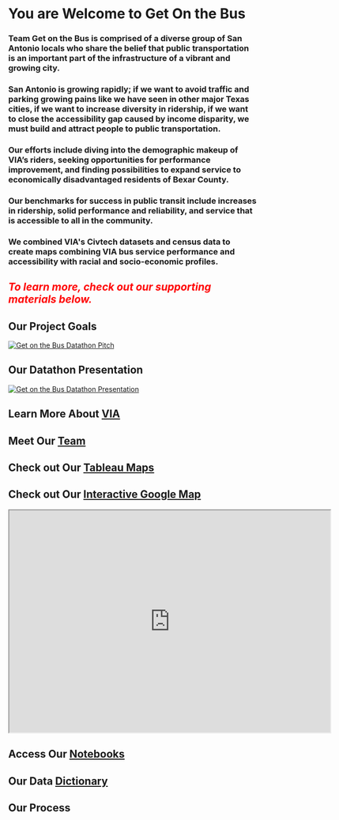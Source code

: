 # You are Welcome to Get On the Bus

### Team Get on the Bus is comprised of a diverse group of San Antonio locals who share the belief that public transportation is an important part of the infrastructure of a vibrant and growing city. 

### San Antonio is growing rapidly; if we want to avoid traffic and parking growing pains like we have seen in other major Texas cities, if we want to increase diversity in ridership, if we want to close the accessibility gap caused by income disparity, we must build and attract people to public transportation. 

### Our efforts include diving into the demographic makeup of VIA’s riders, seeking opportunities for performance improvement, and finding possibilities to expand service to economically disadvantaged residents of Bexar County.

### Our benchmarks for success in public transit include increases in ridership, solid performance and reliability, and service that is accessible to all in the community.

### We combined VIA's Civtech datasets and census data to create maps combining VIA bus service performance and accessibility with racial and socio-economic profiles.

## *<font color=red>To learn more, check out our supporting materials below.</font>*

## Our Project Goals

[![Get on the Bus Datathon Pitch](https://res.cloudinary.com/marcomontalbano/image/upload/v1595068944/video_to_markdown/images/youtube--TX6S2TNnaPo-c05b58ac6eb4c4700831b2b3070cd403.jpg)](https://youtu.be/TX6S2TNnaPo "Get on the Bus Datathon Pitch")

## Our Datathon Presentation

[![Get on the Bus Datathon Presentation](https://res.cloudinary.com/marcomontalbano/image/upload/v1595069191/video_to_markdown/images/youtube--OhcoOVfxQJg-c05b58ac6eb4c4700831b2b3070cd403.jpg)](https://youtu.be/OhcoOVfxQJg "Get on the Bus Datathon Presentation")

## Learn More About [VIA](https://get-on-the-bus.github.io/via_info.pdf)


## Meet Our [Team](https://get-on-the-bus.github.io/meet-our-team)

## Check out Our [Tableau Maps](https://public.tableau.com/profile/get.on.the.bus#!/vizhome/Bexar_census_maps_15950347850730/EarnLess200FPL)

## Check out Our [Interactive Google Map](https://www.google.com/maps/d/u/0/viewer?mid=1Qzch2ho0XXCnuRHGbGskqYb21I6T5rfH&ll=29.39511534588639%2C-98.47608225&z=10)

<iframe src="https://public.tableau.com/profile/get.on.the.bus#!/vizhome/Bexar_census_maps_15950347850730/EarnLess200FPL:embed=yes&:display_count=yes&:showVizHome=no" width = '650' height = '450'></iframe>


## Access Our [Notebooks](https://github.com/get-on-the-bus)


## Our Data [Dictionary]([here](https://github.com/data-dictionary))

## Our Process



